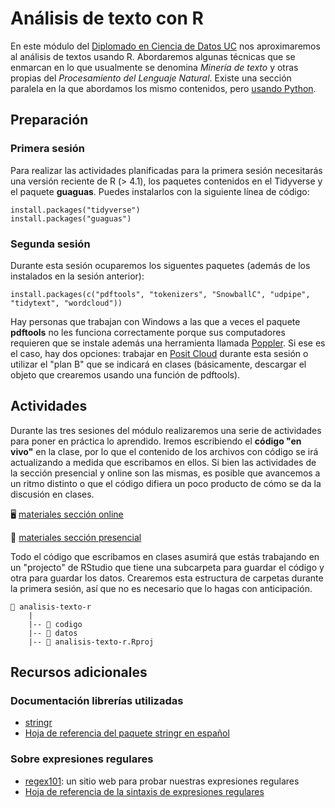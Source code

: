 # Análisis de texto con R

En este módulo del [Diplomado en Ciencia de Datos UC](https://datascience.uc.cl/) nos aproximaremos al análisis de textos usando R. Abordaremos algunas técnicas que se enmarcan en lo que usualmente se denomina _Minería de texto_ y otras propias del _Procesamiento del Lenguaje Natural_. Existe una sección paralela en la que abordamos los mismo contenidos, pero [usando Python](https://github.com/rivaquiroga/analisis-de-texto-python-2023).

## Preparación


### Primera sesión

Para realizar las actividades planificadas para la primera sesión necesitarás una versión reciente de R (> 4.1), los paquetes contenidos en el Tidyverse y el paquete **guaguas**. Puedes instalarlos con la siguiente línea de código:

```
install.packages("tidyverse")
install.packages("guaguas")
```

### Segunda sesión

Durante esta sesión ocuparemos los siguentes paquetes (además de los instalados en la sesión anterior):

```
install.packages(c("pdftools", "tokenizers", "SnowballC", "udpipe", "tidytext", "wordcloud"))
```

Hay personas que trabajan con Windows a las que a veces el paquete **pdftools** no les funciona correctamente porque sus computadores requieren que se instale además una herramienta llamada [Poppler](https://poppler.freedesktop.org/). Si ese es el caso, hay dos opciones: trabajar en [Posit Cloud](https://posit.cloud) durante esta sesión o utilizar el "plan B" que se indicará en clases (básicamente, descargar el objeto que crearemos usando una función de pdftools). 

## Actividades 

Durante las tres sesiones del módulo realizaremos una serie de actividades para poner en práctica lo aprendido. Iremos escribiendo el **código "en vivo"** en la clase, por lo que el contenido de los archivos con código se irá actualizando a medida que escribamos en ellos. Si bien las actividades de la sección presencial y online son las mismas, es posible que avancemos a un ritmo distinto o que el código difiera un poco producto de cómo se da la discusión en clases. 


🖥️ [materiales sección online](https://github.com/rivaquiroga/analisis-de-textos-r-2023/blob/main/actividades-online.md)

🏢 [materiales sección presencial](https://github.com/rivaquiroga/analisis-de-textos-r-2023/blob/main/actividades-presencial.md)


Todo el código que escribamos en clases asumirá que estás trabajando en un "projecto" de RStudio que tiene una subcarpeta para guardar el código y otra para guardar los datos. Crearemos esta estructura de carpetas durante la primera sesión, así que no es necesario que lo hagas con anticipación.

```
📂 analisis-texto-r
    |
    |-- 📁 codigo
    |-- 📁 datos
    |-- 🔵 analisis-texto-r.Rproj
```

## Recursos adicionales

### Documentación librerías utilizadas
- [stringr](https://stringr.tidyverse.org/index.html)
- [Hoja de referencia del paquete stringr en español](https://github.com/rstudio/cheatsheets/blob/main/translations/spanish/strings_es.pdf)
  
### Sobre expresiones regulares

- [regex101](https://regex101.com/): un sitio web para probar nuestras expresiones regulares
- [Hoja de referencia de la sintaxis de expresiones regulares](https://developer.mozilla.org/es/docs/Web/JavaScript/Guide/Regular_expressions/Cheatsheet)


